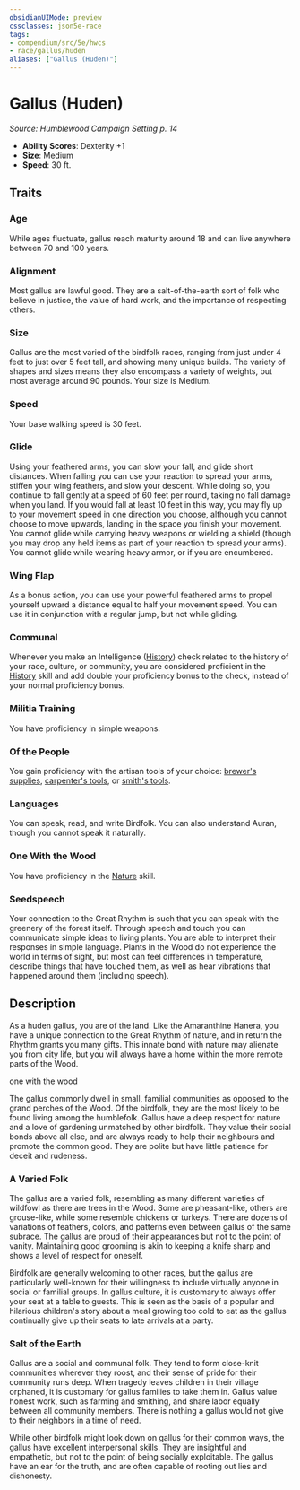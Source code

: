 ```yaml
---
obsidianUIMode: preview
cssclasses: json5e-race
tags:
- compendium/src/5e/hwcs
- race/gallus/huden
aliases: ["Gallus (Huden)"]
---
```

# Gallus (Huden)
*Source: Humblewood Campaign Setting p. 14*  

- **Ability Scores**: Dexterity +1
- **Size**: Medium
- **Speed**: 30 ft.

## Traits

### Age

While ages fluctuate, gallus reach maturity around 18 and can live anywhere between 70 and 100 years.

### Alignment

Most gallus are lawful good. They are a salt-of-the-earth sort of folk who believe in justice, the value of hard work, and the importance of respecting others.

### Size

Gallus are the most varied of the birdfolk races, ranging from just under 4 feet to just over 5 feet tall, and showing many unique builds. The variety of shapes and sizes means they also encompass a variety of weights, but most average around 90 pounds. Your size is Medium.

### Speed

Your base walking speed is 30 feet.

### Glide

Using your feathered arms, you can slow your fall, and glide short distances. When falling you can use your reaction to spread your arms, stiffen your wing feathers, and slow your descent. While doing so, you continue to fall gently at a speed of 60 feet per round, taking no fall damage when you land. If you would fall at least 10 feet in this way, you may fly up to your movement speed in one direction you choose, although you cannot choose to move upwards, landing in the space you finish your movement. You cannot glide while carrying heavy weapons or wielding a shield (though you may drop any held items as part of your reaction to spread your arms). You cannot glide while wearing heavy armor, or if you are encumbered.

### Wing Flap

As a bonus action, you can use your powerful feathered arms to propel yourself upward a distance equal to half your movement speed. You can use it in conjunction with a regular jump, but not while gliding.

### Communal

Whenever you make an Intelligence ([History](/Systems/5e/rules/skills.md#History)) check related to the history of your race, culture, or community, you are considered proficient in the [History](/Systems/5e/rules/skills.md#History) skill and add double your proficiency bonus to the check, instead of your normal proficiency bonus.

### Militia Training

You have proficiency in simple weapons.

### Of the People

You gain proficiency with the artisan tools of your choice: [brewer's supplies](/Systems/5e/items/brewers-supplies.md), [carpenter's tools](/Systems/5e/items/carpenters-tools.md), or [smith's tools](/Systems/5e/items/smiths-tools.md).

### Languages

You can speak, read, and write Birdfolk. You can also understand Auran, though you cannot speak it naturally.

### One With the Wood

You have proficiency in the [Nature](/Systems/5e/rules/skills.md#Nature) skill.

### Seedspeech

Your connection to the Great Rhythm is such that you can speak with the greenery of the forest itself. Through speech and touch you can communicate simple ideas to living plants. You are able to interpret their responses in simple language. Plants in the Wood do not experience the world in terms of sight, but most can feel differences in temperature, describe things that have touched them, as well as hear vibrations that happened around them (including speech).

## Description

As a huden gallus, you are of the land. Like the Amaranthine Hanera, you have a unique connection to the Great Rhythm of nature, and in return the Rhythm grants you many gifts. This innate bond with nature may alienate you from city life, but you will always have a home within the more remote parts of the Wood.

one with the wood

The gallus commonly dwell in small, familial communities as opposed to the grand perches of the Wood. Of the birdfolk, they are the most likely to be found living among the humblefolk. Gallus have a deep respect for nature and a love of gardening unmatched by other birdfolk. They value their social bonds above all else, and are always ready to help their neighbours and promote the common good. They are polite but have little patience for deceit and rudeness.

### A Varied Folk

The gallus are a varied folk, resembling as many different varieties of wildfowl as there are trees in the Wood. Some are pheasant-like, others are grouse-like, while some resemble chickens or turkeys. There are dozens of variations of feathers, colors, and patterns even between gallus of the same subrace. The gallus are proud of their appearances but not to the point of vanity. Maintaining good grooming is akin to keeping a knife sharp and shows a level of respect for oneself.

Birdfolk are generally welcoming to other races, but the gallus are particularly well-known for their willingness to include virtually anyone in social or familial groups. In gallus culture, it is customary to always offer your seat at a table to guests. This is seen as the basis of a popular and hilarious children's story about a meal growing too cold to eat as the gallus continually give up their seats to late arrivals at a party.

### Salt of the Earth

Gallus are a social and communal folk. They tend to form close-knit communities wherever they roost, and their sense of pride for their community runs deep. When tragedy leaves children in their village orphaned, it is customary for gallus families to take them in. Gallus value honest work, such as farming and smithing, and share labor equally between all community members. There is nothing a gallus would not give to their neighbors in a time of need.

While other birdfolk might look down on gallus for their common ways, the gallus have excellent interpersonal skills. They are insightful and empathetic, but not to the point of being socially exploitable. The gallus have an ear for the truth, and are often capable of rooting out lies and dishonesty.